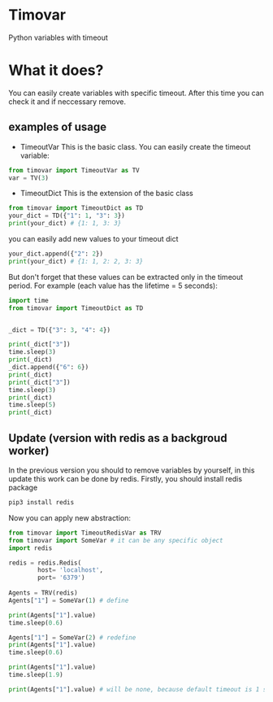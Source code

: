 # Timovar
Python variables with timeout

# What it does?
You can easily create variables with specific timeout. After this time
you can check it and if neccessary remove.

## examples of usage

* TimeoutVar
This is the basic class. You can easily create the timeout variable:

```python
from timovar import TimeoutVar as TV
var = TV(3)
```

* TimeoutDict
This is the extension of the basic class

```python
from timovar import TimeoutDict as TD
your_dict = TD({"1": 1, "3": 3})
print(your_dict) # {1: 1, 3: 3}
```

you can easily add new values to your timeout dict
```python
your_dict.append({"2": 2})
print(your_dict) # {1: 1, 2: 2, 3: 3}
```

But don't forget that these values can be extracted only in the timeout period.
For example (each value has the lifetime = 5 seconds):
```python
import time
from timovar import TimeoutDict as TD


_dict = TD({"3": 3, "4": 4})

print(_dict["3"])
time.sleep(3)
print(_dict)
_dict.append({"6": 6})
print(_dict)
print(_dict["3"])
time.sleep(3)
print(_dict)
time.sleep(5)
print(_dict)
```
## Update (version with redis as a backgroud worker)

In the previous version you should to remove variables by yourself, in this
update this work can be done by redis. 
Firstly, you should install redis package
```bash
pip3 install redis
```

Now you can apply new abstraction:
```python
from timovar import TimeoutRedisVar as TRV
from timovar import SomeVar # it can be any specific object
import redis

redis = redis.Redis(
        host= 'localhost',
        port= '6379')
        
Agents = TRV(redis)
Agents["1"] = SomeVar(1) # define

print(Agents["1"].value)
time.sleep(0.6)

Agents["1"] = SomeVar(2) # redefine
print(Agents["1"].value)
time.sleep(0.6)

print(Agents["1"].value)
time.sleep(1.9)

print(Agents["1"].value) # will be none, because default timeout is 1 second




